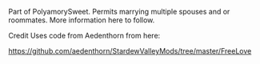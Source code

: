 Part of PolyamorySweet. Permits marrying multiple spouses and or roommates. More information here to follow.


Credit
Uses code from Aedenthorn from here:

https://github.com/aedenthorn/StardewValleyMods/tree/master/FreeLove
